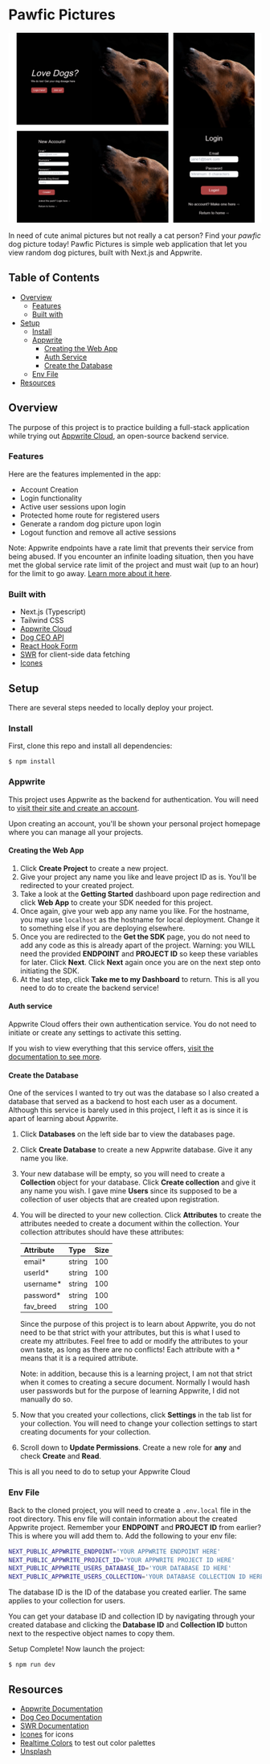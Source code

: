 # Pawfic Pictures

![](/public/screenshots/DogScreenshot.png)

In need of cute animal pictures but not really a cat person? Find your *pawfic* dog picture today! Pawfic Pictures is simple web application that let you view random dog pictures, built with Next.js and Appwrite. 

## Table of Contents
- [Overview](#overview)
  - [Features](#features)
  - [Built with](#built-with)
- [Setup](#setup)
  - [Install](#install)
  - [Appwrite](#appwrite)
    - [Creating the Web App](#creating-the-web-app)
    - [Auth Service](#auth-service)
    - [Create the Database](#create-the-database)
  - [Env File](#env-file)
- [Resources](#resources)

## Overview
The purpose of this project is to practice building a full-stack application while trying out [Appwrite Cloud](https://appwrite.io/), an open-source backend service. 

### Features
Here are the features implemented in the app:
- Account Creation
- Login functionality
- Active user sessions upon login
- Protected home route for registered users
- Generate a random dog picture upon login
- Logout function and remove all active sessions

Note: Appwrite endpoints have a rate limit that prevents their service from being abused. If you encounter an infinite loading situation, then you have met the global service rate limit of the project and must wait (up to an hour) for the limit to go away. [Learn more about it here](https://appwrite.io/docs/rate-limits).

### Built with
- Next.js (Typescript)
- Tailwind CSS
- [Appwrite Cloud](https://appwrite.io/)
- [Dog CEO API](https://dog.ceo/dog-api/)
- [React Hook Form](https://react-hook-form.com/)
- [SWR](https://swr.vercel.app/) for client-side data fetching
- [Icones](https://icones.js.org/)

## Setup
There are several steps needed to locally deploy your project.

### Install
First, clone this repo and install all dependencies:
```
$ npm install
```

### Appwrite
This project uses Appwrite as the backend for authentication. You will need to [visit their site and create an account](https://appwrite.io/). 

Upon creating an account, you'll be shown your personal project homepage where you can manage all your projects. 

#### Creating the Web App
1. Click **Create Project** to create a new project.
2. Give your project any name you like and leave project ID as is. You'll be redirected to your created project.
3. Take a look at the **Getting Started** dashboard upon page redirection and click **Web App** to create your SDK needed for this project.
4. Once again, give your web app any name you like. For the hostname, you may use `localhost` as the hostname for local deployment. Change it to something else if you are deploying elsewhere. 
5. Once you are redirected to the **Get the SDK** page, you do not need to add any code as this is already apart of the project. Warning: you WILL need the provided **ENDPOINT** and **PROJECT ID** so keep these variables for later. Click **Next**. Click **Next** again once you are on the next step onto initiating the SDK. 
6. At the last step, click **Take me to my Dashboard** to return. This is all you need to do to create the backend service!

#### Auth service
Appwrite Cloud offers their own authentication service. You do not need to initiate or create any settings to activate this setting. 

If you wish to view everything that this service offers, [visit the documentation to see more](https://appwrite.io/docs/server/users).

#### Create the Database
One of the services I wanted to try out was the database so I also created a database that served as a backend to host each user as a document. Although this service is barely used in this project, I left it as is since it is apart of learning about Appwrite. 

1. Click **Databases** on the left side bar to view the databases page.
2. Click **Create Database** to create a new Appwrite database. Give it any name you like. 
3. Your new database will be empty, so you will need to create a **Collection** object for your database. Click **Create collection** and give it any name you wish. I gave mine **Users** since its supposed to be a collection of user objects that are created upon registration. 
4. You will be directed to your new collection. Click **Attributes** to create the attributes needed to create a document within the collection. Your collection attributes should have these attributes:

    | Attribute    | Type     | Size |
    |--------------|----------|------|
    | email*       | string   | 100  |
    | userId*      | string   | 100  |
    | username*    | string   | 100  |
    | password*    | string   | 100  |
    | fav_breed    | string   | 100  |

    Since the purpose of this project is to learn about Appwrite, you do not need to be that strict with your attributes, but this is what I used to create my attributes. Feel free to add or modify the attributes to your own taste, as long as there are no conflicts! Each attribute with a * means that it is a required attribute. 

    Note: in addition, because this is a learning project, I am not that strict when it comes to creating a secure document. Normally I would hash user passwords but for the purpose of learning Appwrite, I did not manually do so. 

5. Now that you created your collections, click **Settings** in the tab list for your collection. You will need to change your collection settings to start creating documents for your collection.
6. Scroll down to **Update Permissions**. Create a new role for **any** and check **Create** and **Read**. 

This is all you need to do to setup your Appwrite Cloud

### Env File
Back to the cloned project, you will need to create a `.env.local` file in the root directory. This env file will contain information about the created Appwrite project. Remember your **ENDPOINT** and **PROJECT ID** from earlier? This is where you will add them to. Add the following to your env file:

```bash
NEXT_PUBLIC_APPWRITE_ENDPOINT='YOUR APPWRITE ENDPOINT HERE'
NEXT_PUBLIC_APPWRITE_PROJECT_ID='YOUR APPWRITE PROJECT ID HERE'
NEXT_PUBLIC_APPWRITE_USERS_DATABASE_ID='YOUR DATABASE ID HERE'
NEXT_PUBLIC_APPWRITE_USERS_COLLECTION='YOUR DATABASE COLLECTION ID HERE'
```

The database ID is the ID of the database you created earlier. The same applies to your collection for users. 

You can get your database ID and collection ID by navigating through your created database and clicking the **Database ID** and **Collection ID** button next to the respective object names to copy them. 

Setup Complete! Now launch the project:
```
$ npm run dev
```

## Resources
- [Appwrite Documentation](https://appwrite.io/docs)
- [Dog Ceo Documentation](https://dog.ceo/dog-api/documentation/)
- [SWR Documentation](https://swr.vercel.app/docs/getting-started)
- [Icones](https://icones.js.org/) for icons
- [Realtime Colors](https://realtimecolors.com/?colors=fbf4f4-010101-ab4444-371616-bf5a5a) to test out color palettes
- [Unsplash](https://unsplash.com/)
